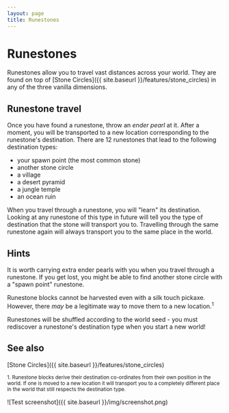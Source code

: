 ```yaml
---
layout: page
title: Runestones
---
```


# Runestones

Runestones allow you to travel vast distances across your world.  They are found on top of [Stone Circles]({{ site.baseurl }}/features/stone_circles) in any of the three vanilla dimensions.

## Runestone travel

Once you have found a runestone, throw an *ender pearl* at it.  After a moment, you will be transported to a new location corresponding to the runestone's destination.  There are 12 runestones that lead to the following destination types:

* your spawn point (the most common stone)
* another stone circle
* a village
* a desert pyramid
* a jungle temple
* an ocean ruin

When you travel through a runestone, you will "learn" its destination.  Looking at any runestone of this type in future will tell you the type of destination that the stone will transport you to.  Travelling through the same runestone again will always transport you to the same place in the world.

## Hints

It is worth carrying extra ender pearls with you when you travel through a runestone.  If you get lost, you might be able to find another stone circle with a "spawn point" runestone.

Runestone blocks cannot be harvested even with a silk touch pickaxe. However, there *may* be a legitimate way to move them to a new location.<sup>1</sup>

Runestones will be shuffled according to the world seed - you must rediscover a runestone's destination type when you start a new world!

## See also

[Stone Circles]({{ site.baseurl }}/features/stone_circles)


<small>1. Runestone blocks derive their destination co-ordinates from their own position in the world.  If one is moved to a new location it will transport you to a completely different place in the world that still respects the destination type.</small>

![Test screenshot]({{ site.baseurl }}/img/screenshot.png)